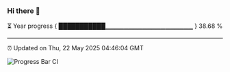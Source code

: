 ### Hi there 👋

⏳ Year progress { ███████████▁▁▁▁▁▁▁▁▁▁▁▁▁▁▁▁▁▁▁ } 38.68 %

---

⏰ Updated on Thu, 22 May 2025 04:46:04 GMT

![Progress Bar CI](https://github.com/IshwaranRudhara/GIT-ACTION/workflows/Progress%20Bar%20CI/badge.svg)
